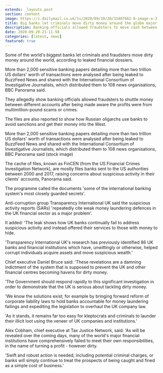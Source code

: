```yaml
---
extends: _layouts.post
section: content
image: https://i.dailymail.co.uk/1s/2020/09/20/20/33407662-0-image-a-31_1600631843017.jpg 
title: Big banks let criminals move dirty money around the globe major investigation reveals  
description: Banking officials allowed fraudsters to move cash between different accounts after being made aware the profits were from multimillion-pound scams or crimes, according to leaked dossiers. 
date: 2020-09-20-21-11-58 
categories: [latest, news] 
featured: true 
--- 
```

Some of the world's biggest banks let criminals and fraudsters move dirty money around the world, according to leaked financial dossiers. 

More than 2,000 sensitive banking papers detailing more than two trillion US dollars' worth of transactions were analysed after being leaked to BuzzFeed News and shared with the International Consortium of Investigative Journalists, which distributed them to 108 news organisations, BBC Panorama said.

They allegedly show banking officials allowed fraudsters to shuttle money between different accounts after being made aware the profits were from multimillion-pound scams or crimes.

The files are also reported to show how Russian oligarchs use banks to avoid sanctions and get their money into the West. 

More than 2,000 sensitive banking papers detailing more than two trillion US dollars' worth of transactions were analysed after being leaked to BuzzFeed News and shared with the International Consortium of Investigative Journalists, which distributed them to 108 news organisations, BBC Panorama said (stock image)

The cache of files, known as FinCEN (from the US Financial Crimes Investigation Network), are mostly files banks sent to the US authorities between 2000 and 2017, raising concerns about suspicious activity in their clients' accounts, Panorama said.

The programme called the documents 'some of the international banking system's most closely guarded secrets'.

Anti-corruption group Transparency International UK said the suspicious activity reports (SARs) 'repeatedly cite weak money laundering defences in the UK financial sector as a major problem'.

It added: 'The leak shows how UK banks continually fail to address suspicious activity and instead offered their services to those with money to hide.

'Transparency International UK's research has previously identified 86 UK banks and financial institutions which have, unwittingly or otherwise, helped corrupt individuals acquire assets and move suspicious wealth.'

Chief executive Daniel Bruce said: 'These revelations are a damning indictment of the system that is supposed to prevent the UK and other financial centres becoming havens for dirty money.

'The Government should respond rapidly to this significant investigation in order to demonstrate that the UK is serious about tackling dirty money.

'We know the solutions exist; for example by bringing forward reform of corporate liability laws to hold banks accountable for money laundering failings and expediting the legislation to overhaul the UK company law.

'As it stands, it remains far too easy for kleptocrats and criminals to launder their illicit loot using the veneer of UK companies and institutions.'

Alex Cobham, chief executive at Tax Justice Network, said: 'As will be revealed over the coming days, many of the world's major financial institutions have comprehensively failed to meet their own responsibilities, in the name of turning a profit - however dirty.

'Swift and robust action is needed, including potential criminal charges, or banks will simply continue to treat the prospects of being caught and fined as a simple cost of business.'

